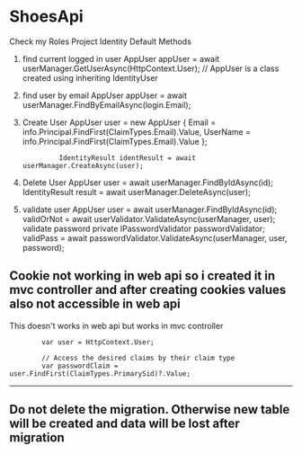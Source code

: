 # ShoesApi
Check my Roles Project
Identity Default Methods
1) find current logged in user
AppUser appUser = await userManager.GetUserAsync(HttpContext.User); // AppUser is a class created using inheriting IdentityUser
2) find user by email
AppUser appUser = await userManager.FindByEmailAsync(login.Email);
3) Create User
                AppUser user = new AppUser
                {
                    Email = info.Principal.FindFirst(ClaimTypes.Email).Value,
                    UserName = info.Principal.FindFirst(ClaimTypes.Email).Value
                };

                IdentityResult identResult = await userManager.CreateAsync(user);
4) Delete User
            AppUser user = await userManager.FindByIdAsync(id);
            IdentityResult result = await userManager.DeleteAsync(user);
5) validate user
            AppUser user = await userManager.FindByIdAsync(id);
            validOrNot = await userValidator.ValidateAsync(userManager, user);
    validate password
                    private IPasswordValidator<AppUser> passwordValidator;
            validPass = await passwordValidator.ValidateAsync(userManager, user, password);
  

Cookie not working in web api so i created it in mvc controller and after creating cookies
values also not accessible in web api 
-------------------------------------------------------------------------------------------------------------
  This doesn't works in web api but works in mvc controller

            var user = HttpContext.User;

            // Access the desired claims by their claim type
            var passwordClaim = user.FindFirst(ClaimTypes.PrimarySid)?.Value;
  
-------------------------------------------------------------------------------------------------------------
Do not delete the migration. Otherwise new table will be created and data will be lost after migration
-------------------------------------------------------------------------------------------------------------
